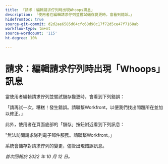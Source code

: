 ```yaml
---
title: 「請求：編輯請求佇列時出現Whoops訊息」
description: 「使用者在編輯請求佇列並嘗試儲存變更時，會看到錯誤。」
hidefromtoc: true
source-git-commit: d2d2ae6585d64cfc68d90c17f72d5ce47f7168ab
workflow-type: tm+mt
source-wordcount: '115'
ht-degree: 10%

---
```



# 請求：編輯請求佇列時出現「Whoops」訊息

當使用者編輯請求佇列並嘗試儲存變更時，會看到下列錯誤：

「請再試一次。糟糕！發生錯誤。請聯繫Workfront，以便我們找出問題所在並加以修正。」

此外，使用者在頁面底部的「儲存」按鈕附近看到下列訊息：

&quot;無法訪問請求隊列電子郵件服務。請聯繫Workfront。」

系統會儲存對請求佇列的變更，儘管出現錯誤訊息。

_首次回報於 2022 年 10 月 12 日。_

